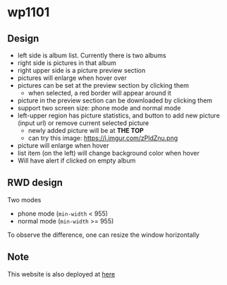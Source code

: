 # wp1101

## Design

* left side is album list. Currently there is two albums
* right side is pictures in that album
* right upper side is a picture preview section
* pictures will enlarge when hover over
* pictures can be set at the preview section by clicking them
    * when selected, a red border will appear around it
* picture in the preview section can be downloaded by clicking them
* support two screen size: phone mode and normal mode
* left-upper region has picture statistics, and button to add new picture (input url) or remove current selected picture
    * newly added picture will be at **THE TOP**
    * can try this image: https://i.imgur.com/zPldZnu.png
* picture will enlarge when hover
* list item (on the left) will change background color when hover
* Will have alert if clicked on empty album

## RWD design

Two modes
* phone mode (`min-width` < 955)
* normal mode (`min-width` >= 955)

To observe the difference, one can resize the window horizontally

## Note

This website is also deployed at [here](http://cl6.csie.org:17893/)
